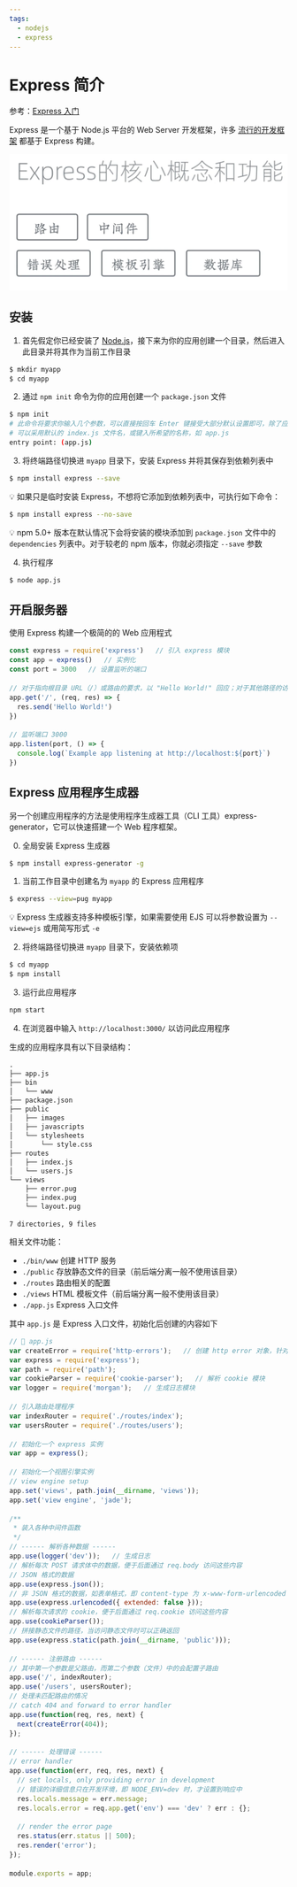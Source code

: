 ```yaml
---
tags:
  - nodejs
  - express
---
```


# Express 简介
参考：[Express 入门](http://expressjs.com/zh-cn/starter/installing.html)

Express 是一个基于 Node.js 平台的 Web Server 开发框架，许多 [流行的开发框架](https://www.expressjs.com.cn/resources/frameworks.html) 都基于 Express 构建。

![Express](./images/20201001155442817_6568.png)

## 安装
1. 首先假定你已经安装了 [Node.js](https://nodejs.org/)，接下来为你的应用创建一个目录，然后进入此目录并将其作为当前工作目录

```bash
$ mkdir myapp
$ cd myapp
```

2. 通过 `npm init` 命令为你的应用创建一个 `package.json` 文件

```bash
$ npm init
# 此命令将要求你输入几个参数，可以直接按回车 Enter 键接受大部分默认设置即可，除了应用的入口文件，应该明确设置
# 可以采用默认的 index.js 文件名，或键入所希望的名称，如 app.js
entry point: (app.js)
```

3.  将终端路径切换进 `myapp` 目录下，安装 Express 并将其保存到依赖列表中

```bash
$ npm install express --save
```

:bulb: 如果只是临时安装 Express，不想将它添加到依赖列表中，可执行如下命令：

```bash
$ npm install express --no-save
```

:bulb: npm 5.0+ 版本在默认情况下会将安装的模块添加到 `package.json` 文件中的 `dependencies` 列表中。对于较老的 npm 版本，你就必须指定 `--save` 参数

4. 执行程序

```bash
$ node app.js
```

## 开启服务器
使用 Express 构建一个极简的的 Web 应用程式

```js
const express = require('express')   // 引入 express 模块
const app = express()   // 实例化
const port = 3000   // 设置监听的端口

// 对于指向根目录 URL（/）或路由的要求，以 "Hello World!" 回应；对于其他路径的访问就（默认）回应 404 找不到
app.get('/', (req, res) => {
  res.send('Hello World!')
})

// 监听端口 3000
app.listen(port, () => {
  console.log(`Example app listening at http://localhost:${port}`)
})
```

## Express 应用程序生成器
另一个创建应用程序的方法是使用程序生成器工具（CLI 工具）express-generator，它可以快速搭建一个 Web 程序框架。

0. 全局安装 Express 生成器

```bash
$ npm install express-generator -g
```

1. 当前工作目录中创建名为 `myapp` 的 Express 应用程序

```bash
$ express --view=pug myapp
```

:bulb: Express 生成器支持多种模板引擎，如果需要使用 EJS 可以将参数设置为 `--view=ejs` 或用简写形式 `-e`

2. 将终端路径切换进 `myapp` 目录下，安装依赖项

```bash
$ cd myapp
$ npm install
```

3. 运行此应用程序

```bash
npm start
```

4. 在浏览器中输入 `http://localhost:3000/` 以访问此应用程序

生成的应用程序具有以下目录结构：

```
.
├── app.js
├── bin
│   └── www
├── package.json
├── public
│   ├── images
│   ├── javascripts
│   └── stylesheets
│       └── style.css
├── routes
│   ├── index.js
│   └── users.js
└── views
    ├── error.pug
    ├── index.pug
    └── layout.pug

7 directories, 9 files
```

相关文件功能：
* `./bin/www` 创建 HTTP 服务
* `./public` 存放静态文件的目录（前后端分离一般不使用该目录）
* `./routes` 路由相关的配置
* `./views` HTML 模板文件（前后端分离一般不使用该目录）
* `./app.js` Express 入口文件

其中 `app.js` 是 Express 入口文件，初始化后创建的内容如下

```js
// 📁 app.js
var createError = require('http-errors');   // 创建 http error 对象，针对 404 状态
var express = require('express');
var path = require('path');
var cookieParser = require('cookie-parser');   // 解析 cookie 模块
var logger = require('morgan');   // 生成日志模块

// 引入路由处理程序
var indexRouter = require('./routes/index');
var usersRouter = require('./routes/users');

// 初始化一个 express 实例
var app = express();

// 初始化一个视图引擎实例
// view engine setup
app.set('views', path.join(__dirname, 'views'));
app.set('view engine', 'jade');

/**
 * 装入各种中间件函数
 */
// ------ 解析各种数据 ------
app.use(logger('dev'));   // 生成日志
// 解析每次 POST 请求体中的数据，便于后面通过 req.body 访问这些内容
// JSON 格式的数据
app.use(express.json());
// 非 JSON 格式的数据，如表单格式，即 content-type 为 x-www-form-urlencoded 格式
app.use(express.urlencoded({ extended: false }));
// 解析每次请求的 cookie，便于后面通过 req.cookie 访问这些内容
app.use(cookieParser());
// 拼接静态文件的路径，当访问静态文件时可以正确返回
app.use(express.static(path.join(__dirname, 'public')));

// ------ 注册路由 ------
// 其中第一个参数是父路由，而第二个参数（文件）中的会配置子路由
app.use('/', indexRouter);
app.use('/users', usersRouter);
// 处理未匹配路由的情况
// catch 404 and forward to error handler
app.use(function(req, res, next) {
  next(createError(404));
});

// ------ 处理错误 ------
// error handler
app.use(function(err, req, res, next) {
  // set locals, only providing error in development
  // 错误的详细信息只在开发环境，即 NODE_ENV=dev 时，才设置到响应中
  res.locals.message = err.message;
  res.locals.error = req.app.get('env') === 'dev' ? err : {};

  // render the error page
  res.status(err.status || 500);
  res.render('error');
});

module.exports = app;
```